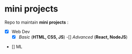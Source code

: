 # mini projects
Repo to maintain **mini projects** :
- [x] Web Dev
  -[x] _Basic_ (**HTML, CSS, JS**)
  -[] _Advanced_ (**React, NodeJS**)
- [] ML
